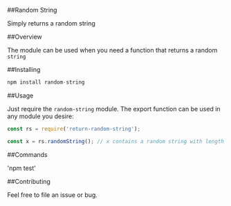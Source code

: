 ##Random String

Simply returns a random string

##Overview

The module can be used when you need a function that returns a random `string`

##Installing 

```javascript
npm install random-string
```

##Usage

Just require the `random-string` module. The export function can be used in any module you desire:

```javascript
const rs = require('return-random-string');

const x = rs.randomString(); // x contains a random string with length of 5

```

##Commands

'npm test'

##Contributing

Feel free to file an issue or bug.